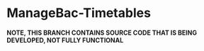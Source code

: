 # ManageBac-Timetables
**NOTE, THIS BRANCH CONTAINS SOURCE CODE THAT IS BEING DEVELOPED, NOT FULLY FUNCTIONAL**
